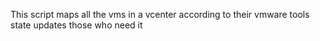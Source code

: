 This script maps all the vms in a vcenter according to their vmware tools state
updates those who need it